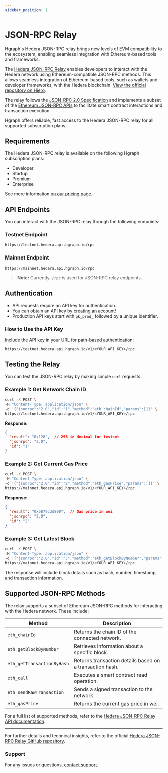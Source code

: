 ```yaml
---
sidebar_position: 1
---
```


# JSON-RPC Relay

Hgraph's Hedera JSON-RPC relay brings new levels of EVM compatibility to the ecosystem, enabling seamless integration with Ethereum-based tools and frameworks.

The [Hedera JSON-RPC Relay](https://docs.hedera.com/hedera/core-concepts/smart-contracts/json-rpc-relay) enables developers to interact with the Hedera network using Ethereum-compatible JSON-RPC methods. This allows seamless integration of Ethereum-based tools, such as wallets and developer frameworks, with the Hedera blockchain. [View the official repository on Hiero](https://github.com/hiero-ledger/hiero-json-rpc-relay).

The relay follows the [JSON-RPC 2.0 Specification](https://www.jsonrpc.org/specification) and implements a subset of the [Ethereum JSON-RPC APIs](https://ethereum.github.io/execution-apis/api-documentation/) to facilitate smart contract interactions and transaction execution.

Hgraph offers reliable, fast access to the Hedera JSON-RPC relay for all supported subscription plans. 

## Requirements

The Hedera JSON-RPC relay is available on the following Hgraph subscription plans:
- Developer
- Startup
- Premium
- Enterprise

See more information [on our pricing page](/overview/pricing).

## API Endpoints
You can interact with the JSON-RPC relay through the following endpoints:

### Testnet Endpoint
```
https://testnet.hedera.api.hgraph.io/rpc
```
### Mainnet Endpoint
```
https://mainnet.hedera.api.hgraph.io/rpc
```
> **Note:** Currently, `/rpc` is used for JSON-RPC relay endpoints.

## Authentication
- API requests require an API key for authentication.
- You can obtain an API key by [creating an account](https://dashboard.hgraph.com)!
- Production API keys start with `pk_prod_` followed by a unique identifier.

### How to Use the API Key
Include the API key in your URL for path-based authentication:

```
https://testnet.hedera.api.hgraph.io/v1/<YOUR_API_KEY>/rpc
```

## Testing the Relay
You can test the JSON-RPC relay by making simple `curl` requests.

### Example 1: Get Network Chain ID

```bash
curl -X POST \
-H "Content-Type: application/json" \
-d '{"jsonrpc":"2.0","id":"1","method":"eth_chainId","params":[]}' \
https://testnet.hedera.api.hgraph.io/v1/<YOUR_API_KEY>/rpc
```

**Response:**
```json
{
  "result": "0x128",  // 296 in decimal for testnet
  "jsonrpc": "2.0",
  "id": "1"
}
```

### Example 2: Get Current Gas Price

```bash
curl -X POST \
-H "Content-Type: application/json" \
-d '{"jsonrpc":"2.0","id":"2","method":"eth_gasPrice","params":[]}' \
https://mainnet.hedera.api.hgraph.io/v1/<YOUR_API_KEY>/rpc
```

**Response:**
```json
{
  "result": "0x5879c3d800",  // Gas price in wei
  "jsonrpc": "2.0",
  "id": "2"
}
```

### Example 3: Get Latest Block

```bash
curl -X POST \
-H "Content-Type: application/json" \
-d '{"jsonrpc":"2.0","id":"3","method":"eth_getBlockByNumber","params":["latest", false]}' \
https://mainnet.hedera.api.hgraph.io/v1/<YOUR_API_KEY>/rpc
```

The response will include block details such as hash, number, timestamp, and transaction information.

## Supported JSON-RPC Methods
The relay supports a subset of Ethereum JSON-RPC methods for interacting with the Hedera network. These include:

| Method             | Description |
|--------------------|------------|
| `eth_chainId`      | Returns the chain ID of the connected network. |
| `eth_getBlockByNumber` | Retrieves information about a specific block. |
| `eth_getTransactionByHash` | Returns transaction details based on a transaction hash. |
| `eth_call` | Executes a smart contract read operation. |
| `eth_sendRawTransaction` | Sends a signed transaction to the network. |
| `eth_gasPrice` | Returns the current gas price in wei. |

For a full list of supported methods, refer to the [Hedera JSON-RPC Relay API documentation](https://github.com/hiero-ledger/hiero-json-rpc-relay/blob/main/docs/rpc-api.md).

---

For further details and technical insights, refer to the official [Hedera JSON-RPC Relay GitHub repository](https://github.com/hiero-ledger/hiero-json-rpc-relay).

### Support
For any issues or questions, [contact support](/support).